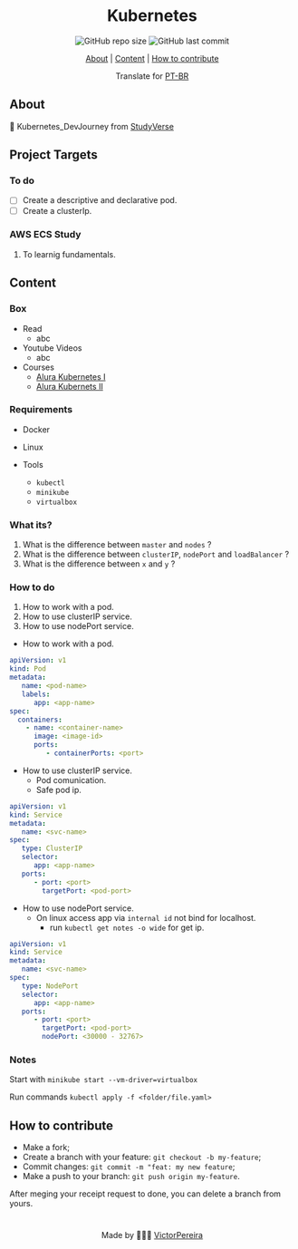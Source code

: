 <h1 align = "center">Kubernetes</h1>

<div align="center">  
   <img alt="GitHub repo size" src="https://img.shields.io/github/repo-size/victorpereiira/Kubernetes_DevJourney">
   <img alt="GitHub last commit" src="https://img.shields.io/github/last-commit/victorpereiira/Kubernetes_DevJourney">
</div>


<p align = "center">
    <a href="#about">About</a>   |
    <a href="#content">Content</a>   |
    <a href="#how-to-contribute">How to contribute</a>   
</p>

<!-- <p align = "center"><img height = '400' src = "https://user-images.githubusercontent.com/64560823/127571876-967811e4-8686-45b2-8140-f35f76dbc58e.gif")
><p>   -->

<div align="center">
    Translate for 
    <a href="./github/readme_pt-br.md">PT-BR</a> 
</div>


## About
🧭 Kubernetes_DevJourney from [StudyVerse](https://github.com/VictorPereiira/StudyVerse)


## Project Targets

### To do

- [ ] Create a descriptive and declarative pod.
- [ ] Create a clusterIp.

### AWS ECS Study

1. To learnig fundamentals.

## Content

### Box

- Read
   - abc
- Youtube Videos
   - abc
- Courses
   - [Alura Kubernetes I](https://www.alura.com.br/curso-online-kubernetes-pods-services-configmap)
   - [Alura Kubernets II](https://cursos.alura.com.br/course/kubernetes-deployments-volumes-escalabilidade)

### Requirements
- Docker
- Linux

- Tools
   - `kubectl`
   - `minikube`
   - `virtualbox`

### What its?

1. What is the difference between `master` and `nodes` ?
2. What is the difference between `clusterIP`, `nodePort` and `loadBalancer` ?
3. What is the difference between `x` and `y` ?
    
### How to do

1. How to work with a pod.
2. How to use clusterIP service.
3. How to use nodePort service.

- How to work with a pod.

```yaml
apiVersion: v1
kind: Pod
metadata:
   name: <pod-name>
   labels:
      app: <app-name>
spec:
  containers:
    - name: <container-name>
      image: <image-id>
      ports:
         - containerPorts: <port>
```

- How to use clusterIP service.
   - Pod comunication.
   - Safe pod ip.

```yaml
apiVersion: v1
kind: Service
metadata:
   name: <svc-name>
spec:
   type: ClusterIP
   selector:
      app: <app-name>
   ports:
      - port: <port>
        targetPort: <pod-port>
```

- How to use nodePort service.
   - On linux access app via `internal id` not bind for localhost.
      - run `kubectl get notes -o wide` for get ip.

```yaml
apiVersion: v1
kind: Service
metadata:
   name: <svc-name>
spec:
   type: NodePort
   selector:
      app: <app-name>
   ports:
      - port: <port>
        targetPort: <pod-port>
        nodePort: <30000 - 32767>
```

### Notes

Start with
`minikube start --vm-driver=virtualbox`

Run commands
`kubectl apply -f <folder/file.yaml>`


## How to contribute
- Make a fork;
- Create a branch with your feature: `git checkout -b my-feature`;
- Commit changes: `git commit -m "feat: my new feature`;
- Make a push to your branch: `git push origin my-feature`.
  
<p>After meging your receipt request to done, you can delete a branch from yours.</p>

#
<p align = "center">
    Made by 👨🏾‍💻 
    <a href="https://github.com/VictorPereiira">VictorPereira</a>
</p>


